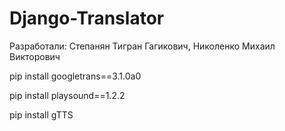 # Django-Translator
Разработали: Степанян Тигран Гагикович, Николенко Михаил Викторович

pip install googletrans==3.1.0a0

pip install playsound==1.2.2

pip install gTTS
